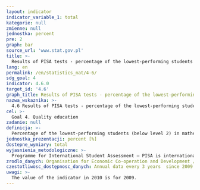 ```yaml
---
layout: indicator
indicator_variable_1: total
kategorie: null
zmienne: null
jednostka: percent
pre: 2
graph: bar
source_url: 'www.stat.gov.pl'
title: >-
  Results of PISA tests - percentage of the lowest-performing students in mathematics
lang: en
permalink: /en/statistics_nat/4-6/
sdg_goal: 4
indicator: 4.6.0
target_id: '4.6'
graph_title: Results of PISA tests - percentage of the lowest-performing students in mathematics
nazwa_wskaznika: >-
  4.6 Results of PISA tests - percentage of the lowest-performing students in mathematics
cel: >-
  Goal 4. Quality education
zadanie: null
definicja: >-
  Percentage of the lowest-performing students (below level 2) in mathematics in the number of students taking the exam.
jednostka_prezentacji: percent [%]
dostepne_wymiary: total
wyjasnienia_metodologiczne: >-
  Programme for International Student Assessment – PISA is internationally coordinated by the Organisation for Economic Co-operation and Development (OECD) and in Poland by the Ministry of National Education. The aim of the programme is to verify the practical application of knowledge acquired in school and outside the school. The survey (representative) is carried out in randomly selected schools, and depending on the type of school, it covers randomly selected students aged 15-16 (results are generalized to the entire population). The success of the survey depends on the participation of all sampled schools and students. PISA standards only allow a small-scale denial.PISA tests students skills in three subject areas: reading and interpretation, mathematics and scientific literacy. The survey is carried out every three years since 2000. In each of the subsequent surveys, a particular emphasis is put on the examination of one area (mathematics - in 2003 and 2012), which takes half of the time provided for the student to solve the entire set of tasks.PISA tests (developed by an international consortium, with the cooperation of the countries participating in the project) are different from typical school activities, and on the basis of the results, the level of student skills is estimated. The best students reach level 5 or 6 (tasks with a relatively high degree of difficulty), while results below level 2 - a minimum level of competence - indicate very basic skills, which means an higher risk of not coping with education and adult life.PISA is one of the most important and the biggest educational surveys, which aims to provide objective and internationally comparable data on the same year students skills.
zrodlo_danych: Organisation for Economic Co-operation and Development / Ministry of Education
czestotliwosc_dostępnosc_danych: Annual data every 3 years  since 2009
uwagi: >-
  The value of the indicator in 2010 is for 2009.
---
```

